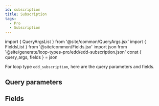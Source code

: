 ```yaml
---
id: subscription
title: Subscription
tags:
  - Pro
  - Subscription
---
```

import { QueryArgsList } from '@site/common/QueryArgs.jsx'
import { FieldsList } from '@site/common/Fields.jsx'
import json from '@site/generate/loop-types-pro/edd/edd-subscription.json'
const { query_args, fields } = json

For loop type `edd_subscription`, here are the query parameters and fields.

## Query parameters

<QueryArgsList args={query_args} />

## Fields

<FieldsList fields={fields} />
